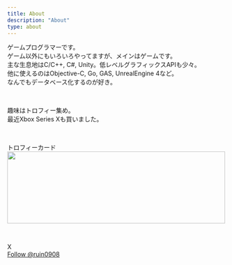 ```yaml
---
title: About
description: "About"
type: about
---
```


ゲームプログラマーです。  
ゲーム以外にもいろいろやってますが、メインはゲームです。  
主な生息地はC/C++, C#, Unity。低レベルグラフィックスAPIも少々。  
他に使えるのはObjective-C, Go, GAS, UnrealEngine 4など。  
なんでもデータベース化するのが好き。  

<br>

趣味はトロフィー集め。  
最近Xbox Series Xも買いました。

<br>

トロフィーカード  
<a href="https://psnprofiles.com/orange_cocoa_" target="_blank"><img src="https://card.psnprofiles.com/2/orange_cocoa_.png" width=500 height="165" border="0"></a>

<br>

X  
<a href="https://twitter.com/ruin0908?ref_src=twsrc%5Etfw" class="twitter-follow-button" data-size="large" data-show-count="false">Follow @ruin0908</a><script async src="https://platform.twitter.com/widgets.js" charset="utf-8"></script>